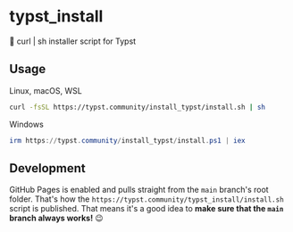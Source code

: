 # typst_install
🤖 curl | sh installer script for Typst

## Usage

Linux, macOS, WSL

```sh
curl -fsSL https://typst.community/install_typst/install.sh | sh
```

Windows

```ps1
irm https://typst.community/install_typst/install.ps1 | iex
```

## Development

GitHub Pages is enabled and pulls straight from the `main` branch's root folder.
That's how the `https://typst.community/typst_install/install.sh` script is
published. That means it's a good idea to **make sure that the `main` branch
always works!** 😉
